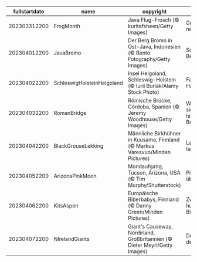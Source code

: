 |fullstartdate|name|copyright|title|image|
|--|--|--|--|--|
202303312200|FrogMonth|Java Flug-Frosch (© kuritafsheen/Getty Images)|Grün vor neid?|![](/de-DE/2023/04/202303312200FrogMonth.jpg)|
202304012200|JavaBromo|Der Berg Bromo in Ost-Java, Indonesien (© Bento Fotography/Getty Images)|Schwebende Berge|![](/de-DE/2023/04/202304012200JavaBromo.jpg)|
202304022200|SchleswigHolsteinHelgoland|Insel Helgoland, Schleswig-Holstein (© Iurii Buriak/Alamy Stock Photo)|Farbenfrohe Häuser|![](/de-DE/2023/04/202304022200SchleswigHolsteinHelgoland.jpg)|
202304032200|RomanBridge|Römische Brücke, Córdoba, Spanien (© Jeremy Woodhouse/Getty Images)|Wo befindet sich diese historische Brücke?|![](/de-DE/2023/04/202304032200RomanBridge.jpg)|
202304042200|BlackGrouseLekking|Männliche Birkhühner in Kuusamo, Finnland (© Markus Varesvuo/Minden Pictures)|Lass uns tanzen|![](/de-DE/2023/04/202304042200BlackGrouseLekking.jpg)|
202304052200|ArizonaPinkMoon|Mondaufgang, Tucson, Arizona, USA (© Tim Murphy/Shutterstock)|Pink Moon über Arizona|![](/de-DE/2023/04/202304052200ArizonaPinkMoon.jpg)|
202304062200|KitsAspen|Europäische Biberbabys, Finnland (© Danny Green/Minden Pictures)|Zwei hungrige Biberbabys|![](/de-DE/2023/04/202304062200KitsAspen.jpg)|
202304072200|NIrelandGiants|Giant's Causeway, Nordirland, Großbritannien (© Dieter Meyrl/Getty Images)|Der Damm der Riesen|![](/de-DE/2023/04/202304072200NIrelandGiants.jpg)|
